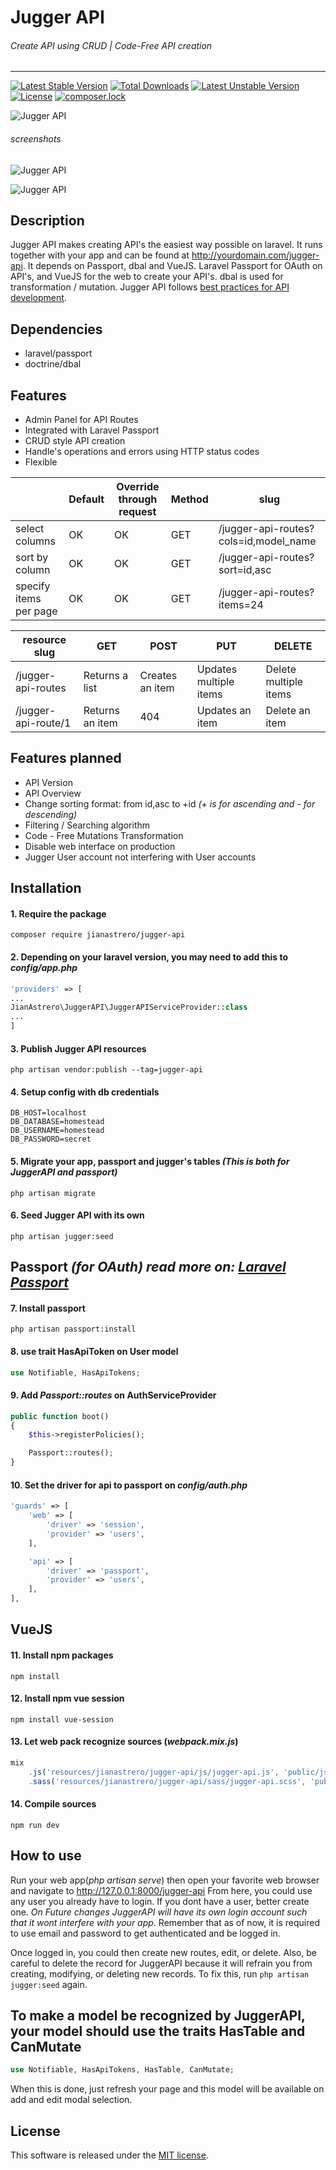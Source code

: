 # Jugger API
###### *Create API using CRUD* | *Code-Free API creation*

***

[![Latest Stable Version](https://poser.pugx.org/jianastrero/jugger-api/v/stable)](https://packagist.org/packages/jianastrero/jugger-api)
[![Total Downloads](https://poser.pugx.org/jianastrero/jugger-api/downloads)](https://packagist.org/packages/jianastrero/jugger-api)
[![Latest Unstable Version](https://poser.pugx.org/jianastrero/jugger-api/v/unstable)](https://packagist.org/packages/jianastrero/jugger-api)
[![License](https://poser.pugx.org/jianastrero/jugger-api/license)](https://packagist.org/packages/jianastrero/jugger-api)
[![composer.lock](https://poser.pugx.org/jianastrero/jugger-api/composerlock)](https://packagist.org/packages/jianastrero/jugger-api)

![Jugger API](src/public/favicon.png)

###### screenshots

![Jugger API](login-screenshot.png)

![Jugger API](home-screenshot.png)

## Description
Jugger API makes creating API's the easiest way possible on laravel. It runs together with your app and can be found at http://yourdomain.com/jugger-api. It depends on Passport, dbal and VueJS. Laravel Passport for OAuth on API's, and VueJS for the web to create your API's. dbal is used for transformation / mutation. Jugger API follows [best practices for API development](https://blog.mwaysolutions.com/2014/06/05/10-best-practices-for-better-restful-api/).

## Dependencies
* laravel/passport
* doctrine/dbal

## Features
* Admin Panel for API Routes
* Integrated with Laravel Passport
* CRUD style API creation
* Handle's operations and errors using HTTP status codes
* Flexible

|              |Default|Override through request|Method|slug|
|--------------|-------|------------------------|------|----|
|select columns| OK | OK | GET |/jugger-api-routes?cols=id,model_name|
|sort by column| OK | OK | GET |/jugger-api-routes?sort=id,asc|
|specify items per page| OK | OK | GET |/jugger-api-routes?items=24|

| resource slug | GET | POST | PUT | DELETE |
|---------------|-----|------|-----|--------|
| /jugger-api-routes  | Returns a list  | Creates an item | Updates multiple items | Delete multiple items |
| /jugger-api-route/1 | Returns an item | 404             | Updates an item        | Delete an item        |

## Features planned
* API Version
* API Overview
* Change sorting format: from id,asc to +id *(+ is for ascending and - for descending)*
* Filtering / Searching algorithm
* Code - Free Mutations Transformation
* Disable web interface on production
* Jugger User account not interfering with User accounts

## Installation
#### 1. Require the package
`composer require jianastrero/jugger-api`
#### 2. Depending on your laravel version, you may need to add this to *config/app.php*
```php
'providers' => [
...
JianAstrero\JuggerAPI\JuggerAPIServiceProvider::class
...
]
```
#### 3. Publish Jugger API resources
`php artisan vendor:publish --tag=jugger-api`
#### 4. Setup config with db credentials
```env
DB_HOST=localhost
DB_DATABASE=homestead
DB_USERNAME=homestead
DB_PASSWORD=secret
```
#### 5. Migrate your app, passport and jugger's tables *(This is both for JuggerAPI and passport)*
`php artisan migrate`
#### 6. Seed Jugger API with its own
`php artisan jugger:seed`

## Passport *(for OAuth) read more on: [Laravel Passport](https://laravel.com/docs/5.7/passport)*

#### 7. Install passport
`php artisan passport:install`
#### 8. use trait HasApiToken on User model
```php
use Notifiable, HasApiTokens;
```
#### 9. Add *Passport::routes* on  AuthServiceProvider
```php
public function boot()
{
    $this->registerPolicies();

    Passport::routes();
}
```
#### 10. Set the driver for api to passport on *config/auth.php*
```php
'guards' => [
    'web' => [
        'driver' => 'session',
        'provider' => 'users',
    ],

    'api' => [
        'driver' => 'passport',
        'provider' => 'users',
    ],
],
```

## VueJS
#### 11. Install npm packages
`npm install`
#### 12. Install npm vue session
`npm install vue-session`
#### 13. Let web pack recognize sources (*webpack.mix.js*)
```javascript
mix
    .js('resources/jianastrero/jugger-api/js/jugger-api.js', 'public/js')
    .sass('resources/jianastrero/jugger-api/sass/jugger-api.scss', 'public/css');
```
#### 14. Compile sources
`npm run dev`

## How to use
Run your web app(*php artisan serve*) then open your favorite web browser and navigate to http://127.0.0.1:8000/jugger-api
From here, you could use any user you already have to login. If you dont have a user, better create one. *On Future changes JuggerAPI will have its own login account such that it wont interfere with your app*. Remember that as of now, it is required to use email and password to get authenticated and be logged in.

Once logged in, you could then create new routes, edit, or delete. Also, be careful to delete the record for JuggerAPI because it will refrain you from creating, modifying, or deleting new records. To fix this, run `php artisan jugger:seed` again.

## To make a model be recognized by JuggerAPI, your model should use the traits HasTable and CanMutate
```php
use Notifiable, HasApiTokens, HasTable, CanMutate;
```
When this is done, just refresh your page and this model will be available on add and edit modal selection.


## License
This software is released under the [MIT license](https://opensource.org/licenses/MIT).
